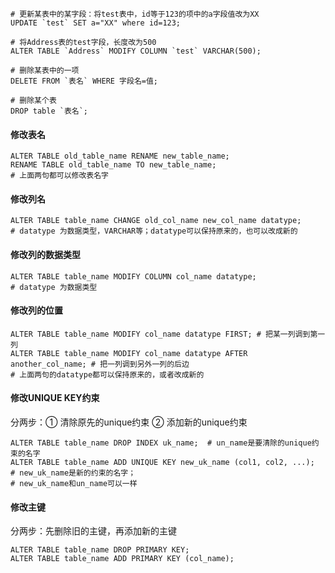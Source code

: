 ```mysql
# 更新某表中的某字段：将test表中，id等于123的项中的a字段值改为XX
UPDATE `test` SET a="XX" where id=123;

# 将Address表的test字段，长度改为500
ALTER TABLE `Address` MODIFY COLUMN `test` VARCHAR(500);

# 删除某表中的一项
DELETE FROM `表名` WHERE 字段名=值;

# 删除某个表
DROP table `表名`;
```


#### 修改表名
```mysql
ALTER TABLE old_table_name RENAME new_table_name;
RENAME TABLE old_table_name TO new_table_name;
# 上面两句都可以修改表名字
```

#### 修改列名
```mysql
ALTER TABLE table_name CHANGE old_col_name new_col_name datatype; 
# datatype 为数据类型，VARCHAR等；datatype可以保持原来的，也可以改成新的
```

#### 修改列的数据类型
```mysql
ALTER TABLE table_name MODIFY COLUMN col_name datatype;
# datatype 为数据类型
```

#### 修改列的位置
```mysql
ALTER TABLE table_name MODIFY col_name datatype FIRST; # 把某一列调到第一列
ALTER TABLE table_name MODIFY col_name datatype AFTER another_col_name; # 把一列调到另外一列的后边
# 上面两句的datatype都可以保持原来的，或者改成新的
```

#### 修改UNIQUE KEY约束
分两步：① 清除原先的unique约束  ② 添加新的unique约束

```mysql
ALTER TABLE table_name DROP INDEX uk_name;  # un_name是要清除的unique约束的名字
ALTER TABLE table_name ADD UNIQUE KEY new_uk_name (col1, col2, ...);   # new_uk_name是新的约束的名字；
# new_uk_name和un_name可以一样
```
#### 修改主键
分两步：先删除旧的主键，再添加新的主键

```mysql
ALTER TABLE table_name DROP PRIMARY KEY;
ALTER TABLE table_name ADD PRIMARY KEY (col_name);
```

